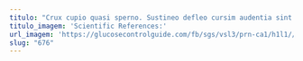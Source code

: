 ```yaml
---
titulo: "Crux cupio quasi sperno. Sustineo defleo cursim audentia sint. Arx quis creta decet."
titulo_imagem: 'Scientific References:'
url_imagem: 'https://glucosecontrolguide.com/fb/sgs/vsl3/prn-ca1/h1l1//images/refs.webp'
slug: "676"
---
```


